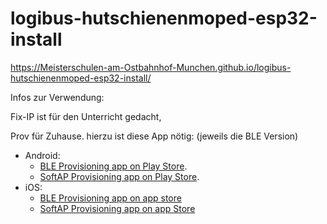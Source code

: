 # logibus-hutschienenmoped-esp32-install

https://Meisterschulen-am-Ostbahnhof-Munchen.github.io/logibus-hutschienenmoped-esp32-install/



Infos zur Verwendung: 

Fix-IP ist für den Unterricht gedacht, 

Prov für Zuhause.
hierzu ist diese App nötig: (jeweils die BLE Version)


* Android:
    - [BLE Provisioning app on Play Store](https://play.google.com/store/apps/details?id=com.espressif.provble).
    - [SoftAP Provisioning app on Play Store](https://play.google.com/store/apps/details?id=com.espressif.provsoftap).
* iOS:
    - [BLE Provisioning app on app store](https://apps.apple.com/in/app/esp-ble-provisioning/id1473590141)
    - [SoftAP Provisioning app on app Store](https://apps.apple.com/in/app/esp-softap-provisioning/id1474040630)
